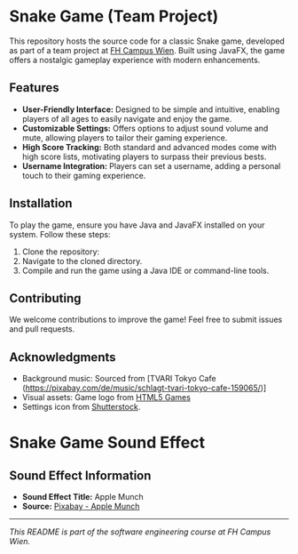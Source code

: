 # Snake Game (Team Project)

This repository hosts the source code for a classic Snake game, developed as part of a team project at [FH Campus Wien](https://www.fh-campuswien.ac.at/). 
Built using JavaFX, the game offers a nostalgic gameplay experience with modern enhancements.

## Features

- **User-Friendly Interface:** Designed to be simple and intuitive, enabling players of all ages to easily navigate and enjoy the game.
- **Customizable Settings:** Offers options to adjust sound volume and mute, allowing players to tailor their gaming experience.
- **High Score Tracking:** Both standard and advanced modes come with high score lists, motivating players to surpass their previous bests.
- **Username Integration:** Players can set a username, adding a personal touch to their gaming experience.

## Installation

To play the game, ensure you have Java and JavaFX installed on your system. Follow these steps:

1. Clone the repository:
2. Navigate to the cloned directory.
3. Compile and run the game using a Java IDE or command-line tools.

## Contributing

We welcome contributions to improve the game! Feel free to submit issues and pull requests. 

## Acknowledgments

- Background music: Sourced from [TVARI Tokyo Cafe (https://pixabay.com/de/music/schlagt-tvari-tokyo-cafe-159065/)]
- Visual assets: Game logo from [HTML5 Games](https://html5-games.io)
- Settings icon from [Shutterstock](https://www.shutterstock.com).

# Snake Game Sound Effect
## Sound Effect Information
- **Sound Effect Title:** Apple Munch
- **Source:** [Pixabay - Apple Munch](https://pixabay.com/sound-effects/apple-munch-40169/)
 ---

*This README is part of the software engineering course at FH Campus Wien.*

